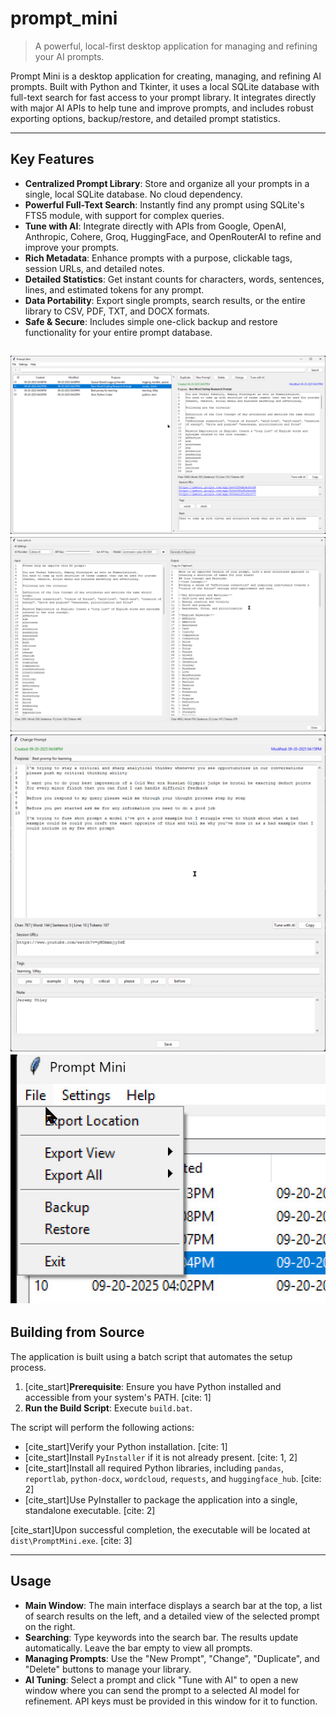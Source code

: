 # prompt_mini

> A powerful, local-first desktop application for managing and refining your AI prompts.

Prompt Mini is a desktop application for creating, managing, and refining AI prompts. Built with Python and Tkinter, it uses a local SQLite database with full-text search for fast access to your prompt library. It integrates directly with major AI APIs to help tune and improve prompts, and includes robust exporting options, backup/restore, and detailed prompt statistics.

---

## Key Features

* **Centralized Prompt Library**: Store and organize all your prompts in a single, local SQLite database. No cloud dependency.
* **Powerful Full-Text Search**: Instantly find any prompt using SQLite's FTS5 module, with support for complex queries.
* **Tune with AI**: Integrate directly with APIs from Google, OpenAI, Anthropic, Cohere, Groq, HuggingFace, and OpenRouterAI to refine and improve your prompts.
* **Rich Metadata**: Enhance prompts with a purpose, clickable tags, session URLs, and detailed notes.
* **Detailed Statistics**: Get instant counts for characters, words, sentences, lines, and estimated tokens for any prompt.
* **Data Portability**: Export single prompts, search results, or the entire library to CSV, PDF, TXT, and DOCX formats.
* **Safe & Secure**: Includes simple one-click backup and restore functionality for your entire prompt database.


![Screenshot](./PMIN.jpg)
![Screenshot](./TAI.jpg)
![Screenshot](./EDT.jpg)
![Screenshot](./FILE.jpg)
---

## Building from Source

The application is built using a batch script that automates the setup process.

1.  [cite_start]**Prerequisite**: Ensure you have Python installed and accessible from your system's PATH. [cite: 1]
2.  **Run the Build Script**: Execute `build.bat`.

The script will perform the following actions:
* [cite_start]Verify your Python installation. [cite: 1]
* [cite_start]Install `PyInstaller` if it is not already present. [cite: 1, 2]
* [cite_start]Install all required Python libraries, including `pandas`, `reportlab`, `python-docx`, `wordcloud`, `requests`, and `huggingface_hub`. [cite: 2]
* [cite_start]Use PyInstaller to package the application into a single, standalone executable. [cite: 2]

[cite_start]Upon successful completion, the executable will be located at `dist\PromptMini.exe`. [cite: 3]

---

## Usage

* **Main Window**: The main interface displays a search bar at the top, a list of search results on the left, and a detailed view of the selected prompt on the right.
* **Searching**: Type keywords into the search bar. The results update automatically. Leave the bar empty to view all prompts.
* **Managing Prompts**: Use the "New Prompt", "Change", "Duplicate", and "Delete" buttons to manage your library.
* **AI Tuning**: Select a prompt and click "Tune with AI" to open a new window where you can send the prompt to a selected AI model for refinement. API keys must be provided in this window for it to function.



